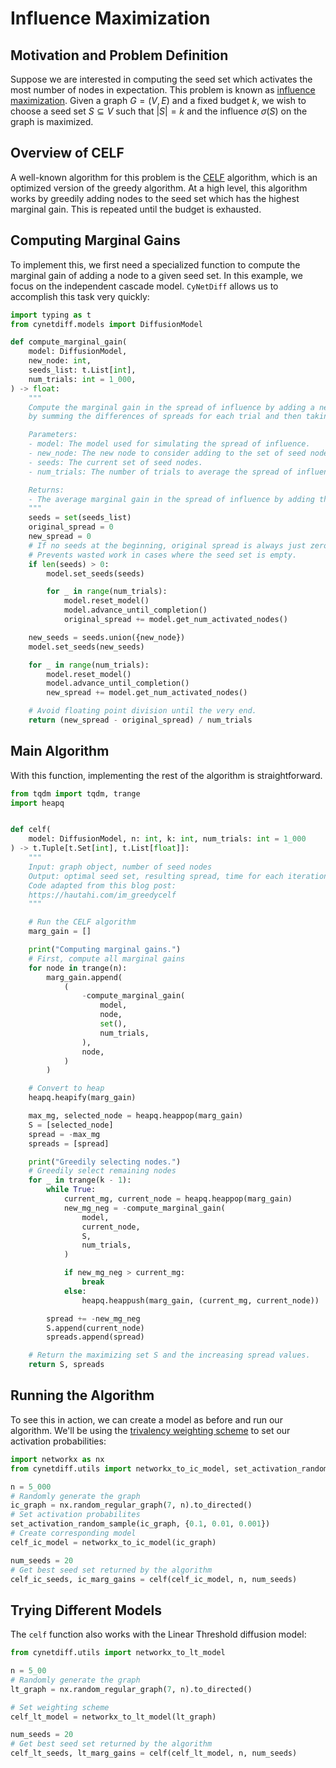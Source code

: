 # Influence Maximization

## Motivation and Problem Definition

Suppose we are interested in computing the seed set which activates the most number of nodes in expectation.
This problem is known as [influence maximization](https://snap-stanford.github.io/cs224w-notes/network-methods/influence-maximization).
Given a graph $G = (V,E)$ and a fixed budget $k$, we wish to choose a seed set $S \subseteq V$ such that $|S| = k$ and the influence
$\sigma(S)$ on the graph is maximized.

## Overview of CELF

 A well-known algorithm for this problem is the [CELF](https://hautahi.com/im_greedycelf) algorithm, which is
an optimized version of the greedy algorithm. At a high level, this algorithm works by greedily adding nodes to
the seed set which has the highest marginal gain. This is repeated until the budget is exhausted.

## Computing Marginal Gains

To implement this, we first need a specialized function to compute the marginal gain of adding a node to a
given seed set. In this example, we focus on the independent cascade model.
`CyNetDiff` allows us to accomplish this task very quickly:

```python
import typing as t
from cynetdiff.models import DiffusionModel

def compute_marginal_gain(
    model: DiffusionModel,
    new_node: int,
    seeds_list: t.List[int],
    num_trials: int = 1_000,
) -> float:
    """
    Compute the marginal gain in the spread of influence by adding a new node to the set of seed nodes,
    by summing the differences of spreads for each trial and then taking the average.

    Parameters:
    - model: The model used for simulating the spread of influence.
    - new_node: The new node to consider adding to the set of seed nodes.
    - seeds: The current set of seed nodes.
    - num_trials: The number of trials to average the spread of influence over.

    Returns:
    - The average marginal gain in the spread of influence by adding the new node.
    """
    seeds = set(seeds_list)
    original_spread = 0
    new_spread = 0
    # If no seeds at the beginning, original spread is always just zero.
    # Prevents wasted work in cases where the seed set is empty.
    if len(seeds) > 0:
        model.set_seeds(seeds)

        for _ in range(num_trials):
            model.reset_model()
            model.advance_until_completion()
            original_spread += model.get_num_activated_nodes()

    new_seeds = seeds.union({new_node})
    model.set_seeds(new_seeds)

    for _ in range(num_trials):
        model.reset_model()
        model.advance_until_completion()
        new_spread += model.get_num_activated_nodes()

    # Avoid floating point division until the very end.
    return (new_spread - original_spread) / num_trials
```

## Main Algorithm

With this function, implementing the rest of the algorithm is straightforward.

```python
from tqdm import tqdm, trange
import heapq


def celf(
    model: DiffusionModel, n: int, k: int, num_trials: int = 1_000
) -> t.Tuple[t.Set[int], t.List[float]]:
    """
    Input: graph object, number of seed nodes
    Output: optimal seed set, resulting spread, time for each iteration
    Code adapted from this blog post:
    https://hautahi.com/im_greedycelf
    """

    # Run the CELF algorithm
    marg_gain = []

    print("Computing marginal gains.")
    # First, compute all marginal gains
    for node in trange(n):
        marg_gain.append(
            (
                -compute_marginal_gain(
                    model,
                    node,
                    set(),
                    num_trials,
                ),
                node,
            )
        )

    # Convert to heap
    heapq.heapify(marg_gain)

    max_mg, selected_node = heapq.heappop(marg_gain)
    S = [selected_node]
    spread = -max_mg
    spreads = [spread]

    print("Greedily selecting nodes.")
    # Greedily select remaining nodes
    for _ in trange(k - 1):
        while True:
            current_mg, current_node = heapq.heappop(marg_gain)
            new_mg_neg = -compute_marginal_gain(
                model,
                current_node,
                S,
                num_trials,
            )

            if new_mg_neg > current_mg:
                break
            else:
                heapq.heappush(marg_gain, (current_mg, current_node))

        spread += -new_mg_neg
        S.append(current_node)
        spreads.append(spread)

    # Return the maximizing set S and the increasing spread values.
    return S, spreads
```

## Running the Algorithm
To see this in action, we can create a model as before and run our algorithm.
We'll be using the [trivalency weighting scheme](https://www.microsoft.com/en-us/research/wp-content/uploads/2016/02/msr-tr-2010-2_v2.pdf)
to set our activation probabilities:

```python
import networkx as nx
from cynetdiff.utils import networkx_to_ic_model, set_activation_random_sample

n = 5_000
# Randomly generate the graph
ic_graph = nx.random_regular_graph(7, n).to_directed()
# Set activation probabilites
set_activation_random_sample(ic_graph, {0.1, 0.01, 0.001})
# Create corresponding model
celf_ic_model = networkx_to_ic_model(ic_graph)

num_seeds = 20
# Get best seed set returned by the algorithm
celf_ic_seeds, ic_marg_gains = celf(celf_ic_model, n, num_seeds)
```

## Trying Different Models
The `celf` function also works with the Linear Threshold diffusion model:

```python
from cynetdiff.utils import networkx_to_lt_model

n = 5_00
# Randomly generate the graph
lt_graph = nx.random_regular_graph(7, n).to_directed()

# Set weighting scheme
celf_lt_model = networkx_to_lt_model(lt_graph)

num_seeds = 20
# Get best seed set returned by the algorithm
celf_lt_seeds, lt_marg_gains = celf(celf_lt_model, n, num_seeds)
```
